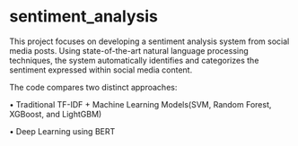 # sentiment_analysis

This project focuses on developing a sentiment analysis system from social media posts. Using state-of-the-art natural language processing techniques, the system automatically identifies and categorizes the sentiment expressed within social media content. 

The code compares two distinct approaches:
	
 •	Traditional TF-IDF + Machine Learning Models(SVM, Random Forest, XGBoost, and LightGBM)
	
 •	Deep Learning using BERT

